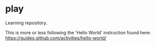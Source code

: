 # play
Learning repository.

This is more or less following the 'Hello World' instruction found here: https://guides.github.com/activities/hello-world/

